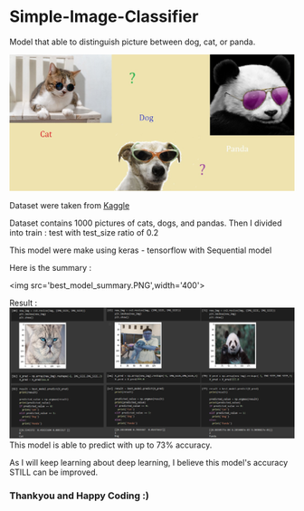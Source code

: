 # Simple-Image-Classifier
Model that able to distinguish picture between dog, cat, or panda.
<center>
<img src='bground.jpg',width='800'>
  </center>

Dataset were taken from <a href ='https://www.kaggle.com/ashishsaxena2209/animal-image-datasetdog-cat-and-panda'>Kaggle</a>

Dataset contains 1000 pictures of cats, dogs, and pandas. Then I divided into train : test with test_size ratio of 0.2

This model were make using keras - tensorflow with Sequential model

Here is the summary :

<img src='best_model_summary.PNG',width='400'>
<br>
                                        
Result : <br>
<img src='hasil.PNG'>
This model is able to predict with up to 73% accuracy.

As I will keep learning about deep learning, I believe this model's accuracy STILL can be improved.

### Thankyou and Happy Coding :)
